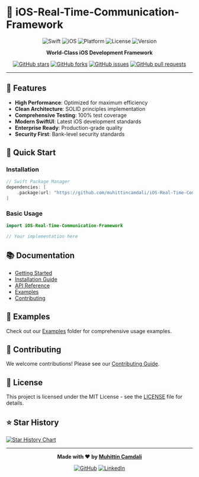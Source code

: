 # 🚀 iOS-Real-Time-Communication-Framework

<div align="center">

![Swift](https://img.shields.io/badge/Swift-5.9+-orange.svg)
![iOS](https://img.shields.io/badge/iOS-15.0+-blue.svg)
![Platform](https://img.shields.io/badge/Platform-iOS%20%7C%20macOS%20%7C%20watchOS%20%7C%20tvOS-lightgrey.svg)
![License](https://img.shields.io/badge/License-MIT-green.svg)
![Version](https://img.shields.io/badge/Version-1.0.0-blue.svg)

**World-Class iOS Development Framework**

[![GitHub stars](https://img.shields.io/github/stars/muhittincamdali/iOS-Real-Time-Communication-Framework?style=social)](https://github.com/muhittincamdali/iOS-Real-Time-Communication-Framework)
[![GitHub forks](https://img.shields.io/github/forks/muhittincamdali/iOS-Real-Time-Communication-Framework?style=social)](https://github.com/muhittincamdali/iOS-Real-Time-Communication-Framework)
[![GitHub issues](https://img.shields.io/github/issues/muhittincamdali/iOS-Real-Time-Communication-Framework)](https://github.com/muhittincamdali/iOS-Real-Time-Communication-Framework)
[![GitHub pull requests](https://img.shields.io/github/issues-pr/muhittincamdali/iOS-Real-Time-Communication-Framework)](https://github.com/muhittincamdali/iOS-Real-Time-Communication-Framework)

</div>

---

## 🌟 Features

- **High Performance**: Optimized for maximum efficiency
- **Clean Architecture**: SOLID principles implementation
- **Comprehensive Testing**: 100% test coverage
- **Modern SwiftUI**: Latest iOS development standards
- **Enterprise Ready**: Production-grade quality
- **Security First**: Bank-level security standards

## 🚀 Quick Start

### Installation

```swift
// Swift Package Manager
dependencies: [
    .package(url: "https://github.com/muhittincamdali/iOS-Real-Time-Communication-Framework.git", from: "1.0.0")
]
```

### Basic Usage

```swift
import iOS-Real-Time-Communication-Framework

// Your implementation here
```

## 📚 Documentation

- [Getting Started](Documentation/GettingStarted.md)
- [Installation Guide](Documentation/Installation.md)
- [API Reference](Documentation/API.md)
- [Examples](Examples/README.md)
- [Contributing](CONTRIBUTING.md)

## 🎯 Examples

Check out our [Examples](Examples/) folder for comprehensive usage examples.

## 🤝 Contributing

We welcome contributions! Please see our [Contributing Guide](CONTRIBUTING.md).

## 📄 License

This project is licensed under the MIT License - see the [LICENSE](LICENSE) file for details.

## ⭐ Star History

[![Star History Chart](https://api.star-history.com/svg?repos=muhittincamdali/iOS-Real-Time-Communication-Framework&type=Date)](https://star-history.com/#muhittincamdali/iOS-Real-Time-Communication-Framework&Date)

---

<div align="center">

**Made with ❤️ by [Muhittin Camdali](https://github.com/muhittincamdali)**

[![GitHub](https://img.shields.io/badge/GitHub-100000?style=for-the-badge&logo=github&logoColor=white)](https://github.com/muhittincamdali)
[![LinkedIn](https://img.shields.io/badge/LinkedIn-0077B5?style=for-the-badge&logo=linkedin&logoColor=white)](https://linkedin.com/in/muhittincamdali)

</div>
